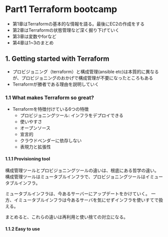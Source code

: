# Part1 Terraform bootcamp

- 第1章はTerraformの基本的な情報を語る。最後にEC2の作成をする
- 第2章はTerraformの状態管理など深く掘り下げていく
- 第3章は変数やforなど
- 第4章は1~3のまとめ

## 1. Getting started with Terraform

- プロビジョニング（terraform）と構成管理(ansible etc)は本質的に異なるが、プロビジョニングのおかげで構成管理が不要になったところもある
- Terraformが勝者である理由を説明していく 

### 1.1 What makes Terraform so great?

- Terraformを特徴付けている6つの特徴
  - プロビジョニングツール: インフラをデプロイできる
  - 使いやすさ
  - オープンソース
  - 宣言的
  - クラウドベンダーに依存しない
  - 表現力と拡張性
  
#### 1.1.1 Provisioning tool

構成管理ツールとプロビジョニングツールの違いは、根底にある哲学の違い。
構成管理ツールはミュータブルインフラで、プロビジョニングツールはイミュータブルインフラ。

ミュータブルインフラは、今あるサーバーにアップデートをかけていく。
一方、イミュータブルインフラは今あるサーバを気にせずインフラを使いすてで扱える。

まとめると、これらの違いは再利用と使い捨ての対立になる。

#### 1.1.2 Easy to use 


